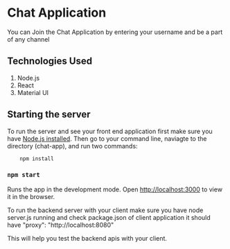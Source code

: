 # Chat Application

You can Join the Chat Application by entering your username and be a part of any channel 

## Technologies Used
1. Node.js
2. React
3. Material UI

## Starting the server

To run the server and see your front end application first make sure you have [Node.js installed](https://nodejs.org/en/). Then go to your command line, naviagte to the directory (chat-app), and run two commands:

        npm install

### `npm start`

Runs the app in the development mode. 
Open [http://localhost:3000](http://localhost:3000) to view it in the browser.

To run the backend server with your client make sure you have node server.js running and check package.json of client application it should have 
         "proxy": "http://localhost:8080"

This will help you test the backend apis with your client.